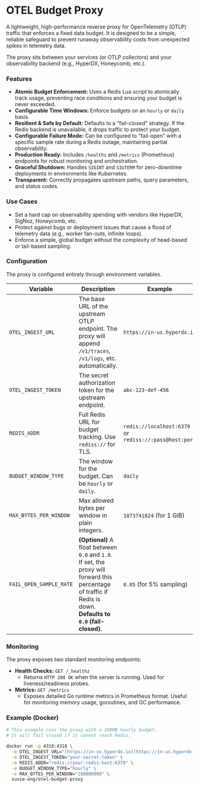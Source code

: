 # OTEL Budget Proxy

A lightweight, high-performance reverse proxy for OpenTelemetry (OTLP) traffic that enforces a fixed data budget. It is designed to be a simple, reliable safeguard to prevent runaway observability costs from unexpected spikes in telemetry data.

The proxy sits between your services (or OTLP collectors) and your observability backend (e.g., HyperDX, Honeycomb, etc.).

### Features

-   **Atomic Budget Enforcement:** Uses a Redis Lua script to atomically track usage, preventing race conditions and ensuring your budget is never exceeded.
-   **Configurable Time Windows:** Enforce budgets on an `hourly` or `daily` basis.
-   **Resilient & Safe by Default:** Defaults to a "fail-closed" strategy. If the Redis backend is unavailable, it drops traffic to protect your budget.
-   **Configurable Failure Mode:** Can be configured to "fail-open" with a specific sample rate during a Redis outage, maintaining partial observability.
-   **Production Ready:** Includes `/healthz` and `/metrics` (Prometheus) endpoints for robust monitoring and orchestration.
-   **Graceful Shutdown:** Handles `SIGINT` and `SIGTERM` for zero-downtime deployments in environments like Kubernetes.
-   **Transparent:** Correctly propagates upstream paths, query parameters, and status codes.

### Use Cases

-   Set a hard cap on observability spending with vendors like HyperDX, SigNoz, Honeycomb, etc.
-   Protect against bugs or deployment issues that cause a flood of telemetry data (e.g., worker fan-outs, infinite loops).
-   Enforce a simple, global budget without the complexity of head-based or tail-based sampling.

### Configuration

The proxy is configured entirely through environment variables.

| Variable                  | Description                                                                                             | Example                                             |
| ------------------------- | ------------------------------------------------------------------------------------------------------- | --------------------------------------------------- |
| `OTEL_INGEST_URL`         | The base URL of the upstream OTLP endpoint. The proxy will append `/v1/traces`, `/v1/logs`, etc. automatically. | `https://in-us.hyperdx.io`                          |
| `OTEL_INGEST_TOKEN`       | The secret authorization token for the upstream endpoint.                                               | `abc-123-def-456`                                   |
| `REDIS_ADDR`              | Full Redis URL for budget tracking. Use `rediss://` for TLS.                                            | `redis://localhost:6379` or `rediss://:pass@host:port` |
| `BUDGET_WINDOW_TYPE`      | The window for the budget. Can be `hourly` or `daily`.                                                  | `daily`                                             |
| `MAX_BYTES_PER_WINDOW`    | Max allowed bytes per window in plain integers.                                                         | `1073741824` (for 1 GiB)                            |
| `FAIL_OPEN_SAMPLE_RATE`   | **(Optional)** A float between `0.0` and `1.0`. If set, the proxy will forward this percentage of traffic if Redis is down. **Defaults to `0.0` (fail-closed).** | `0.05` (for 5% sampling)                            |

### Monitoring

The proxy exposes two standard monitoring endpoints:

-   **Health Checks:** `GET /_healthz`
    -   Returns `HTTP 200 OK` when the server is running. Used for liveness/readiness probes.
-   **Metrics:** `GET /metrics`
    -   Exposes detailed Go runtime metrics in Prometheus format. Useful for monitoring memory usage, goroutines, and GC performance.

### Example (Docker)

```bash
# This example runs the proxy with a 100MB hourly budget.
# It will fail closed if it cannot reach Redis.

docker run -p 4318:4318 \
  -e OTEL_INGEST_URL="[https://in-us.hyperdx.io](https://in-us.hyperdx.io)" \
  -e OTEL_INGEST_TOKEN="your-secret-token" \
  -e REDIS_ADDR="redis://your-redis-host:6379" \
  -e BUDGET_WINDOW_TYPE="hourly" \
  -e MAX_BYTES_PER_WINDOW="100000000" \
  suvie-eng/otel-budget-proxy
